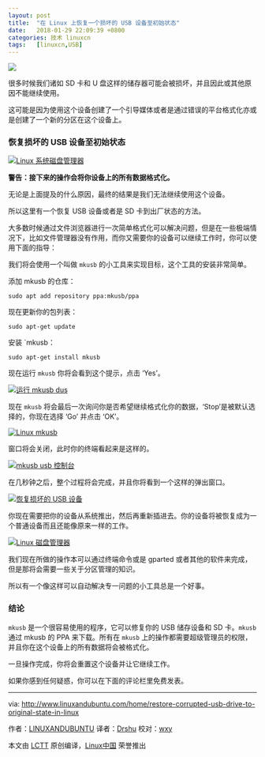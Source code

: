 ```yaml
---
layout: post
title:	"在 Linux 上恢复一个损坏的 USB 设备至初始状态"
date:	2018-01-29 22:09:39 +0800 
categories:	技术 linuxcn 
tags:	[linuxcn,USB]
---
```



![](/Asserts/Images/album/201801/29/220941qr44tpy4tfffz3yl.jpg)


很多时候我们诸如 SD 卡和 U 盘这样的储存器可能会被损坏，并且因此或其他原因不能继续使用。


这可能是因为使用这个设备创建了一个引导媒体或者是通过错误的平台格式化亦或是创建了一个新的分区在这个设备上。


### 恢复损坏的 USB 设备至初始状态


[![Linux 系统磁盘管理器](/Asserts/Images/album/201801/29/220948jvujujojubxjkrz3.png)](http://www.linuxandubuntu.com/uploads/2/1/1/5/21152474/edited/usb.png)


**警告：接下来的操作会将你设备上的所有数据格式化。**


无论是上面提及的什么原因，最终的结果是我们无法继续使用这个设备。


所以这里有一个恢复 USB 设备或者是 SD 卡到出厂状态的方法。


大多数时候通过文件浏览器进行一次简单格式化可以解决问题，但是在一些极端情况下，比如文件管理器没有作用，而你又需要你的设备可以继续工作时，你可以使用下面的指导：


我们将会使用一个叫做 `mkusb` 的小工具来实现目标，这个工具的安装非常简单。


添加 mkusb 的仓库：



```
sudo apt add repository ppa:mkusb/ppa

```

现在更新你的包列表：



```
sudo apt-get update

```

安装 `mkusb：



```
sudo apt-get install mkusb

```

现在运行 `mkusb` 你将会看到这个提示，点击 ‘Yes’。


[![运行 mkusb dus](/Asserts/Images/album/201801/29/220952jnnkdndatzzczkcp.png)](http://www.linuxandubuntu.com/uploads/2/1/1/5/21152474/edited/run-mkusb.png)


现在 `mkusb` 将会最后一次询问你是否希望继续格式化你的数据，‘Stop’是被默认选择的，你现在选择 ‘Go’ 并点击 ‘OK’。


[![Linux mkusb](/Asserts/Images/album/201801/29/220956p2v0qiimpp5h2sbp.png)](http://www.linuxandubuntu.com/uploads/2/1/1/5/21152474/edited/final-checkpoint_1.png)


窗口将会关闭，此时你的终端看起来是这样的。


[![mkusb usb 控制台](/Asserts/Images/album/201801/29/221008f4tfb63tlz3itzki.png)](http://www.linuxandubuntu.com/uploads/2/1/1/5/21152474/edited/mkusb.png)


在几秒钟之后，整个过程将会完成，并且你将看到一个这样的弹出窗口。


[![恢复损坏的 USB 设备](/Asserts/Images/album/201801/29/221013n8022t6s5cx4lqfz.png)](http://www.linuxandubuntu.com/uploads/2/1/1/5/21152474/edited/usb_1.png)


你现在需要把你的设备从系统推出，然后再重新插进去。你的设备将被恢复成为一个普通设备而且还能像原来一样的工作。


[![Linux 磁盘管理器](/Asserts/Images/album/201801/29/221022v3tg1iwwii1tjpie.png)](http://www.linuxandubuntu.com/uploads/2/1/1/5/21152474/edited/usb_2.png)


我们现在所做的操作本可以通过终端命令或是 gparted 或者其他的软件来完成，但是那将会需要一些关于分区管理的知识。


所以有一个像这样可以自动解决专一问题的小工具总是一个好事。


### 结论


`mkusb` 是一个很容易使用的程序，它可以修复你的 USB 储存设备和 SD 卡。`mkusb` 通过 mkusb 的 PPA 来下载。所有在 `mkusb` 上的操作都需要超级管理员的权限，并且你在这个设备上的所有数据将会被格式化。


一旦操作完成，你将会重置这个设备并让它继续工作。


如果你感到任何疑惑，你可以在下面的评论栏里免费发表。




---


via: <http://www.linuxandubuntu.com/home/restore-corrupted-usb-drive-to-original-state-in-linux>


作者：[LINUXANDUBUNTU](http://www.linuxandubuntu.com) 译者：[Drshu](https://github.com/Drshu) 校对：[wxy](https://github.com/wxy)


本文由 [LCTT](https://github.com/LCTT/TranslateProject) 原创编译，[Linux中国](https://linux.cn/) 荣誉推出

